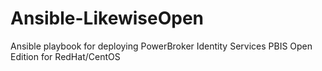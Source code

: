 Ansible-LikewiseOpen
====================

Ansible playbook for deploying PowerBroker Identity Services PBIS Open Edition for RedHat/CentOS
